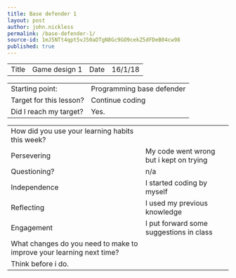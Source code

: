 ```yaml
---
title: Base defender 1
layout: post
author: john.nickless
permalink: /base-defender-1/
source-id: 1mJ5NTt4qpt5vJ50aDTgN8Gc9GO9cekZ5dFDeB04cw98
published: true
---
```

<table>
  <tr>
    <td>Title</td>
    <td>Game design 1</td>
    <td>Date</td>
    <td>16/1/18</td>
  </tr>
</table>


<table>
  <tr>
    <td>Starting point:</td>
    <td>Programming base defender</td>
  </tr>
  <tr>
    <td>Target for this lesson?</td>
    <td>Continue coding </td>
  </tr>
  <tr>
    <td>Did I reach my target? </td>
    <td>Yes.</td>
  </tr>
</table>


<table>
  <tr>
    <td>How did you use your learning habits this week?</td>
    <td></td>
  </tr>
  <tr>
    <td>Persevering</td>
    <td>My code went wrong but i kept on trying</td>
  </tr>
  <tr>
    <td>Questioning?</td>
    <td>n/a</td>
  </tr>
  <tr>
    <td>Independence</td>
    <td>I started coding by myself</td>
  </tr>
  <tr>
    <td>Reflecting</td>
    <td>I used my previous knowledge </td>
  </tr>
  <tr>
    <td>Engagement</td>
    <td>I put forward some suggestions in class</td>
  </tr>
  <tr>
    <td>What changes do you need to make to improve your learning next time?</td>
    <td></td>
  </tr>
  <tr>
    <td>Think before i do.</td>
    <td></td>
  </tr>
</table>


